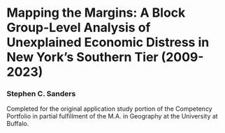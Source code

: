 # Mapping the Margins: A Block Group-Level Analysis of Unexplained Economic Distress in New York’s Southern Tier (2009-2023)

### Stephen C. Sanders

Completed for the original application study portion of the Competency Portfolio in partial fulfillment of the M.A. in Geography at the University at Buffalo.